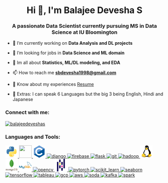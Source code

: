 <h1 align="center">Hi 👋, I'm Balajee Devesha S</h1>
<h3 align="center">A passionate Data Scientist currently pursuing MS in Data Science at IU Bloomington</h3>

<!-- <p align="left"> <img src="https://komarev.com/ghpvc/?username=blazeblitz276&label=Profile%20views&color=0e75b6&style=flat" alt="blazeblitz276" /> </p>

<p align="left"> <a href="https://github.com/ryo-ma/github-profile-trophy"><img src="https://github-profile-trophy.vercel.app/?username=blazeblitz276" alt="blazeblitz276" /></a> </p> -->

- 🔭 I’m currently working on **Data Analysis and DL projects**

- 👯 I’m looking for jobs in **Data Science and ML domain**

<!--- 👨‍💻 All of my projects will be available at [blazeblitz276.github.io](https://blazeblitz276.github.io/) -->

- 💬 Im all about **Statistics, ML/DL modeling, and EDA**

- 📫 How to reach me **sbdevesha1998@gmail.com**

- 📄 Know about my experiences [Resume](https://drive.google.com/file/d/1i-2tw2jXaZXdmiRE5kMc9LJ-ddyyD3kj/view?usp=sharing)

- 🌱 Extras: I can speak 6 Languages but the big 3 being English, Hindi and Japanese

<h3 align="left">Connect with me:</h3>
<p align="left">
<a href="https://linkedin.com/in/balajeedeveshas" target="blank"><img align="center" src="https://raw.githubusercontent.com/rahuldkjain/github-profile-readme-generator/master/src/images/icons/Social/linked-in-alt.svg" alt="balajeedeveshas" height="30" width="40" /></a>
<!-- <a href="https://www.kaggle.com/balajeedevesha" target="blank"><img align="center" src="https://raw.githubusercontent.com/rahuldkjain/github-profile-readme-generator/master/src/images/icons/Social/kaggle.svg" alt="balajee devesha" height="30" width="40" /></a> -->
<!-- <a href="https://www.leetcode.com/sbdevesha" target="blank"><img align="center" src="https://raw.githubusercontent.com/rahuldkjain/github-profile-readme-generator/master/src/images/icons/Social/leet-code.svg" alt="sbdevesha" height="30" width="40" /></a> -->
</p>

<h3 align="left">Languages and Tools:</h3>
<a href="https://www.python.org" target="_blank" rel="noreferrer"> <img src="https://raw.githubusercontent.com/devicons/devicon/master/icons/python/python-original.svg" alt="python" width="40" height="40"/> </a>
<a href="https://www.r-project.org/" target="_blank"> <img src="https://www.r-project.org/Rlogo.png" width="40" height="40"/> </a>
<a href="https://www.cprogramming.com/" target="_blank" rel="noreferrer"> <img src="https://raw.githubusercontent.com/devicons/devicon/master/icons/c/c-original.svg" alt="c" width="40" height="40"/> </a>
<a href="https://www.djangoproject.com/" target="_blank" rel="noreferrer"> <img src="https://cdn.worldvectorlogo.com/logos/django.svg" alt="django" width="40" height="40"/> </a>
<a href="https://firebase.google.com/" target="_blank" rel="noreferrer"> <img src="https://www.vectorlogo.zone/logos/firebase/firebase-icon.svg" alt="firebase" width="40" height="40"/> </a>
<a href="https://flask.palletsprojects.com/" target="_blank" rel="noreferrer"> <img src="https://assets.cdn.prod.twilio.com/original_images/flask-oauth.png" alt="flask" width="40" height="40"/> </a>
<a href="https://git-scm.com/" target="_blank" rel="noreferrer"> <img src="https://www.vectorlogo.zone/logos/git-scm/git-scm-icon.svg" alt="git" width="40" height="40"/> </a>
<a href="https://hadoop.apache.org/" target="_blank" rel="noreferrer"> <img src="https://www.vectorlogo.zone/logos/apache_hadoop/apache_hadoop-icon.svg" alt="hadoop" width="40" height="40"/> </a>
<a href="https://www.linux.org/" target="_blank" rel="noreferrer"> <img src="https://raw.githubusercontent.com/devicons/devicon/master/icons/linux/linux-original.svg" alt="linux" width="40" height="40"/> </a>
<a href="https://www.mongodb.com/" target="_blank" rel="noreferrer"> <img src="https://raw.githubusercontent.com/devicons/devicon/master/icons/mongodb/mongodb-original-wordmark.svg" alt="mongodb" width="40" height="40"/> </a>
<a href="https://www.mysql.com/" target="_blank" rel="noreferrer"> <img src="https://raw.githubusercontent.com/devicons/devicon/master/icons/mysql/mysql-original-wordmark.svg" alt="mysql" width="40" height="40"/> </a>
<a href="https://opencv.org/" target="_blank" rel="noreferrer"> <img src="https://www.vectorlogo.zone/logos/opencv/opencv-icon.svg" alt="opencv" width="40" height="40"/> </a>
<a href="https://pandas.pydata.org/" target="_blank" rel="noreferrer"> <img src="https://raw.githubusercontent.com/devicons/devicon/2ae2a900d2f041da66e950e4d48052658d850630/icons/pandas/pandas-original.svg" alt="pandas" width="40" height="40"/> </a>
<a href="https://pytorch.org/" target="_blank" rel="noreferrer"> <img src="https://www.vectorlogo.zone/logos/pytorch/pytorch-icon.svg" alt="pytorch" width="40" height="40"/> </a>
<a href="https://scikit-learn.org/" target="_blank" rel="noreferrer"> <img src="https://upload.wikimedia.org/wikipedia/commons/0/05/Scikit_learn_logo_small.svg" alt="scikit_learn" width="40" height="40"/> </a>
<a href="https://seaborn.pydata.org/" target="_blank" rel="noreferrer"> <img src="https://seaborn.pydata.org/_images/logo-mark-lightbg.svg" alt="seaborn" width="40" height="40"/> </a>
<a href="https://www.tensorflow.org" target="_blank" rel="noreferrer"> <img src="https://www.vectorlogo.zone/logos/tensorflow/tensorflow-icon.svg" alt="tensorflow" width="40" height="40"/> </a>
<a href="https://www.tableau.com/" target="_blank" rel="noreferrer"> <img src="https://www.svgrepo.com/show/354428/tableau-icon.svg" alt="tableau" width="40" height="40"/> </a>
<!-- <a href="https://airflow.apache.org" target="_blank" rel="noreferrer"> <img src="https://www.svgrepo.com/show/353380/airflow.svg" alt="airflow" width="40" height="40"/> </a> -->
<a href="https://cloud.google.com/" target="_blank" rel="noreferrer"> <img src="https://www.vectorlogo.zone/logos/google_cloud/google_cloud-icon.svg" alt="gcp" width="40" height="40"/> </a>
<a href="https://aws.amazon.com/" target="_blank" rel="noreferrer"> <img src="https://cdn.worldvectorlogo.com/logos/amazon-web-services-2.svg" alt="aws" width="40" height="40"/> </a>
<a href="http://soda.io" target="_blank" rel="noreferrer"> <img src="https://images.crunchbase.com/image/upload/c_pad,h_170,w_170,f_auto,b_white,q_auto:eco,dpr_1/oun2af08ie8t1u6kp97b" alt="soda" width="40" height="40"/> </a>
<a href="https://kafka.apache.org" target="_blank" rel="noreferrer"> <img src="https://images.g2crowd.com/uploads/product/image/large_detail/large_detail_809aa88d3571ee805a47d8fb156ba412/apache-kafka.jpg" alt="kafka" width="40" height="40"/> </a>
<!-- <a href="https://zookeeper.apache.org" target="_blank" rel="noreferrer"> <img src="https://zookeeper.apache.org/images/zookeeper_small.gif" alt="zookeeper" width="40" height="40"/> </a> -->
<a href="https://spark.apache.org" target="_blank" rel="noreferrer"> <img src="https://spark.apache.org/images/spark-logo-rev.svg" alt="spark" width="40" height="40"/> </a>
<!-- <a href="https://docs.docker.com/desktop/" target="_blank" rel="noreferrer"> <img src="https://www.svgrepo.com/show/452192/docker.svg" alt="docker" width="40" height="40"/> </a> -->
<!-- <p><img align="left" src="https://github-readme-stats.vercel.app/api/top-langs?username=blazeblitz276&show_icons=true&theme=tokyonight&title_color=6016d0&locale=en&layout=compact" alt="blazeblitz276" /></p>

<p>&nbsp;<img align="center" src="https://github-readme-stats.vercel.app/api?username=blazeblitz276&show_icons=true&locale=en" alt="blazeblitz276" /></p>

<p><img align="center" src="https://github-readme-streak-stats.herokuapp.com/?user=blazeblitz276&" alt="blazeblitz276" /></p> -->
